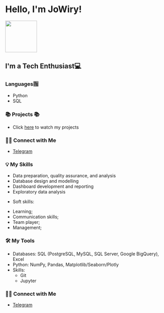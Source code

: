 # Hello, I'm JoWiry! 
 <img src=https://user-images.githubusercontent.com/71900299/225784472-f1eb0af5-d847-47a2-8de1-39f5eb509140.gif  width=100px height=100> 

## I'm a Tech Enthusiast💻

### Languages🈯
* Python 
* SQL

### 📚 Projects 📚

* Click [here]() to watch my projects


### 🙌🏻 Connect with Me

- [Telegram](t.me/JoWiry)


### 💡 My Skills

* Data preparation, quality assurance, and analysis
* Database design and modelling
* Dashboard development and reporting
* Exploratory data analysis

- Soft skills:
* Learning;
* Communication skills;
* Team player;
* Management;

### 🛠️ My Tools

- Databases: SQL (PostgreSQL, MySQL, SQL Server, Google BigQuery), Excel
- Python: NumPy, Pandas, Matplotlib/Seaborn/Plotly 
- Skills: 
    * Git
    * Jupyter 

### 🙌🏻 Connect with Me

- [Telegram](t.me/JoWiry)
